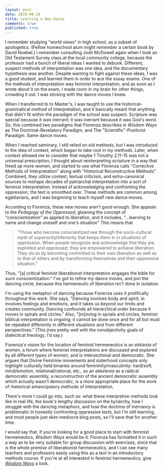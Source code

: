 ```yaml
---
layout: post
date: 2019-06-20
title: Learning a New Dance
comments: true
published: true
---
```


I remember studying "world views" in high school, as a subset of apologetics. (Fellow homeschool alum might remember a certain book by David Noebel.) I remember consulting Josh McDowell again when I took an Old Testament Survey class at the local community college, because the professor had a bunch of liberal ideas I wanted to debunk. Different, suspect methods of interpretation was one idea, and the documentary hypothesis was another. Despite wanting to fight against these ideas, I was a good student, and learned them in order to ace the essay exams. One of the methods of interpretation was feminist interpretation, and as soon as I wrote about it on the exam, I made room in my brain for other things, crowding it out. I was sticking with the dance moves I knew.

When I transferred to to Master's, I was taught to use the historical-grammatical method of interpretation, and it basically meant that anything that didn't fit within the paradigm of the school was suspect. Scripture was special because it was inerrant; it was inerrant because it was God's word. So, this combined two paradigms that Fiorenza describes in _Wisdom Ways_ as The Doctrinal-Revelatory Paradigm, and The "Scientific"-Positivist Paradigm. Same dance moves.

When I reached seminary, I still relied on old methods, but I was introduced to the idea of context, which began to take root in my methods. Later, when context allowed me to consider that maybe 1 Timothy 2.11-15 was not a universal prescription, I thought about reinterpreting scripture in a way that freed up more women, and started to use what Fiorenza calls "Corrective Methods of Interpretation" along with "Historical Reconstructive Methods". Combined, they utilize context, textual criticism, and extra-canonical sources to reshape decades of patriarchal interpretation into a sort of feminist interpretation. Instead of acknowledging and confronting the oppression, the text is smoothed over. These methods are common among egalitarians, and I was beginning to teach myself new dance moves.

According to Fiorenza, these new moves aren't good enough. She appeals to the _Pedagogy of the Oppressed_, gleaning the concept of "conscientization" as applied to liberation, and it includes, "...learning to name and change oneself and one's situation" This means that  
> "Those who become conscientized see through the socio-cultural myth of superiority/inferiority that keeps them in in situations of oppression. When people recognize and acknowledge that they are exploited and oppressed, they are empowered to achieve liberation. They do so by becoming committed to their own liberation as well as to that of others and by transforming themselves and their oppressive situation."

Thus, "[a] critical feminist liberationist interpretation engages the bible for such conscientization." I've got to refine my dance moves, and join the dancing circle, because this hermeneutic of liberation isn't done in isolation.

I'm using the metaphor of dancing because Fiorenza uses it prolifically throughout this work. She says, "Dancing involves body and spirit, in involves feelings and emotions, and it takes us beyond our limits and creates community. Dancing confounds all hierarchical order because it moves in spirals and circles." Also, "[m]oving in sprials and circles, feminist biblical interpretation is ongoing; it cannot be done once and for all but must be repeated differently in different situations and from different perspectives." (This jives pretty well with the nonobjectivity goals of dialectical theology, I'd say.)

Fiorenza's vision for the location of feminist hermeneutics is an _ekklesia_ of women, a forum where feminist interpretations are discussed and explored by all different types of women, and is intersectional and democratic. She argues that Divine Feminine movements and sisterhood concepts only highlight culturally held binaries around femininity/masculinity: hard/soft, mind/emotion, relational/rational, etc., so an _ekkelesia_ as a radical democratic assembly, a reconstruction of the ancient democratic assembly which actually wasn't democratic, is a more appropriate place for the work of rhetorical-emancipatory  methods of interpretation.

There's more I could go into, such as: what these interpretive methods look like in real life, the book's lengthy discussion on the kyriarchy, how I struggle with the dancing metaphors, and how the doctrine of inerrancy is problematic in honestly confronting oppressive texts, but I'm still learning, and most people just skim mediocre blog posts, so I'll save that for another time.

I would say that, if you're looking for a good place to start with feminist hermeneutics, _Wisdom Ways_ would be it. Fiorenza has formatted it in such a way as to be very suitable for group discussion with exercises, since that is the whole premise of liberationist hermeneutics, and I can see many teachers and professors easily using this as a text in an introductory methods course. If you're at all interested in feminist hermeneutics, give [_Wisdom Ways_](https://g.co/kgs/q7uvhx) a look.
